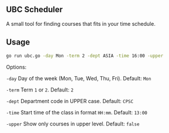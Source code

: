 UBC Scheduler
---

A small tool for finding courses that fits in your time schedule.

Usage
---
```bash
go run ubc.go -day Mon -term 2 -dept ASIA -time 16:00 -upper
```

Options:

`-day` Day of the week (Mon, Tue, Wed, Thu, Fri). Default: `Mon`

`-term` Term `1` or `2`. Default: `2`

`-dept` Department code in UPPER case. Default: `CPSC`

`-time` Start time of the class in format `HH:mm`. Default: `13:00`

`-upper` Show only courses in upper level. Default: `false`
